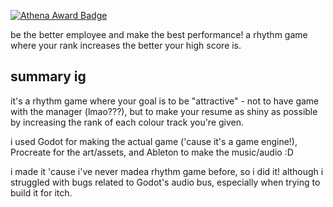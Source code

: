 [![Athena Award Badge](https://img.shields.io/endpoint?url=https%3A%2F%2Faward.athena.hackclub.com%2Fapi%2Fbadge)](https://award.athena.hackclub.com?utm_source=readme)

be the better employee and make the best performance! a rhythm game where your rank increases the better your high score is.

## summary ig

it's a rhythm game where your goal is to be "attractive" - not to have game with the manager (lmao???), but to make your resume as shiny as possible by increasing the rank of each colour track you're given.

i used Godot for making the actual game ('cause it's a game engine!), Procreate for the art/assets, and Ableton to make the music/audio :D

i made it 'cause i've never madea  rhythm game before, so i did it! although i struggled with bugs related to Godot's audio bus, especially when trying to build it for itch.
